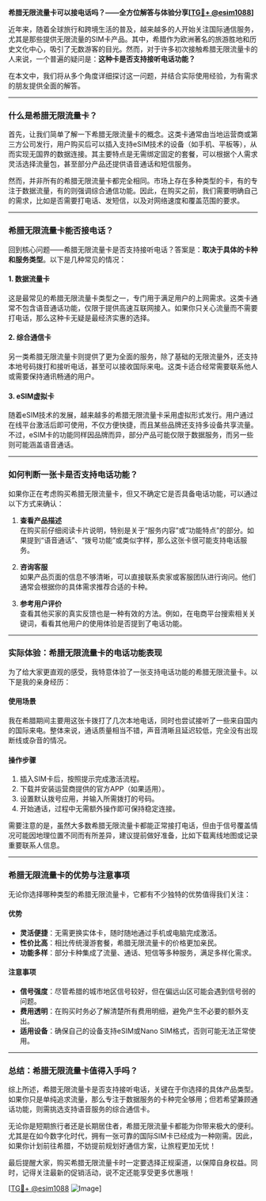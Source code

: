 **希腊无限流量卡可以接电话吗？——全方位解答与体验分享[[TG💪+ @esim1088](https://t.me/s/esim1088)]**

近年来，随着全球旅行和跨境生活的普及，越来越多的人开始关注国际通信服务，尤其是那些提供无限流量的SIM卡产品。其中，希腊作为欧洲著名的旅游胜地和历史文化中心，吸引了无数游客的目光。然而，对于许多初次接触希腊无限流量卡的人来说，一个普遍的疑问是：**这种卡是否支持接听电话功能？**

在本文中，我们将从多个角度详细探讨这一问题，并结合实际使用经验，为有需求的朋友提供全面的解答。

---

### **什么是希腊无限流量卡？**

首先，让我们简单了解一下希腊无限流量卡的概念。这类卡通常由当地运营商或第三方公司发行，用户购买后可以插入支持eSIM技术的设备（如手机、平板等），从而实现无国界的数据连接。其主要特点是无需绑定固定的套餐，可以根据个人需求灵活选择流量包，甚至部分产品还提供语音通话和短信服务。

然而，并非所有的希腊无限流量卡都完全相同。市场上存在多种类型的卡，有的专注于数据流量，有的则强调综合通信功能。因此，在购买之前，我们需要明确自己的需求，比如是否需要打电话、发短信，以及对网络速度和覆盖范围的要求。

---

### **希腊无限流量卡能否接电话？**

回到核心问题——希腊无限流量卡是否支持接听电话？答案是：**取决于具体的卡种和服务类型**。以下是几种常见的情况：

#### **1. 数据流量卡**
这是最常见的希腊无限流量卡类型之一，专门用于满足用户的上网需求。这类卡通常不包含语音通话功能，仅限于提供高速互联网接入。如果你只关心流量而不需要打电话，那么这种卡无疑是最经济实惠的选择。

#### **2. 综合通信卡**
另一类希腊无限流量卡则提供了更为全面的服务，除了基础的无限流量外，还支持本地号码拨打和接听电话，甚至可以接收国际来电。这类卡适合经常需要联系他人或需要保持通讯畅通的用户。

#### **3. eSIM虚拟卡**
随着eSIM技术的发展，越来越多的希腊无限流量卡采用虚拟形式发行。用户通过在线平台激活后即可使用，不仅方便快捷，而且某些品牌还支持多设备共享流量。不过，eSIM卡的功能同样因品牌而异，部分产品可能仅限于数据服务，而另一些则可能涵盖语音通话。

---

### **如何判断一张卡是否支持电话功能？**

如果你正在考虑购买希腊无限流量卡，但又不确定它是否具备电话功能，可以通过以下方式来确认：

1. **查看产品描述**  
   在购买前仔细阅读卡片说明，特别是关于“服务内容”或“功能特点”的部分。如果提到“语音通话”、“拨号功能”或类似字样，那么这张卡很可能支持电话服务。

2. **咨询客服**  
   如果产品页面的信息不够清晰，可以直接联系卖家或客服团队进行询问。他们通常会根据你的具体需求推荐合适的卡种。

3. **参考用户评价**  
   查看其他买家的真实反馈也是一种有效的方法。例如，在电商平台搜索相关关键词，看看其他用户的使用体验是否提到了电话功能。

---

### **实际体验：希腊无限流量卡的电话功能表现**

为了给大家更直观的感受，我特意体验了一张支持电话功能的希腊无限流量卡。以下是我的亲身经历：

#### **使用场景**
我在希腊期间主要用这张卡拨打了几次本地电话，同时也尝试接听了一些来自国内的国际来电。整体来说，通话质量相当不错，声音清晰且延迟较低，完全没有出现断线或杂音的情况。

#### **操作步骤**
1. 插入SIM卡后，按照提示完成激活流程。
2. 下载并安装运营商提供的官方APP（如果适用）。
3. 设置默认拨号应用，并输入所需拨打的号码。
4. 开始通话，过程中无需额外操作即可保持稳定连接。

需要注意的是，虽然大多数希腊无限流量卡都能正常接打电话，但由于信号覆盖情况可能因地理位置不同而有所差异，建议提前做好准备，比如下载离线地图或记录重要联系人信息。

---

### **希腊无限流量卡的优势与注意事项**

无论你选择哪种类型的希腊无限流量卡，它都有不少独特的优势值得我们关注：

#### **优势**
- **灵活便捷**：无需更换实体卡，随时随地通过手机或电脑完成激活。
- **性价比高**：相比传统漫游套餐，希腊无限流量卡的价格更加亲民。
- **功能多样**：部分卡种集成了流量、通话、短信等多种服务，满足多样化需求。

#### **注意事项**
- **信号强度**：尽管希腊的城市地区信号较好，但在偏远山区可能会遇到信号弱的问题。
- **费用透明**：在购买时务必了解清楚所有费用明细，避免产生不必要的额外支出。
- **适用设备**：确保自己的设备支持eSIM或Nano SIM格式，否则可能无法正常使用。

---

### **总结：希腊无限流量卡值得入手吗？**

综上所述，希腊无限流量卡是否支持接听电话，关键在于你选择的具体产品类型。如果你只是单纯追求流量，那么专注于数据服务的卡种完全够用；但若希望兼顾通话功能，则需挑选支持语音服务的综合通信卡。

无论你是短期旅行者还是长期居住者，希腊无限流量卡都能为你带来极大的便利。尤其是在如今数字化时代，拥有一张可靠的国际SIM卡已经成为一种刚需。因此，如果你计划前往希腊，不妨提前规划好通信方案，让旅程更加无忧！

最后提醒大家，购买希腊无限流量卡时一定要选择正规渠道，以保障自身权益。同时，记得关注最新的促销活动，说不定还能享受更多优惠哦！

[[TG💪+ @esim1088](https://t.me/s/esim1088) ![Image](https://i.postimg.cc/4NQfJmqS/Snipaste-2025-05-13-00-14-12.png)]